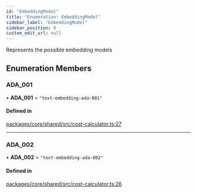 ```yaml
---
id: "EmbeddingModel"
title: "Enumeration: EmbeddingModel"
sidebar_label: "EmbeddingModel"
sidebar_position: 0
custom_edit_url: null
---
```


Represents the possible embedding models

## Enumeration Members

### ADA\_001

• **ADA\_001** = ``"text-embedding-ada-001"``

#### Defined in

[packages/core/shared/src/cost-calculator.ts:27](https://github.com/Oneirocom/Magick/blob/0b84928f/packages/core/shared/src/cost-calculator.ts#L27)

___

### ADA\_002

• **ADA\_002** = ``"text-embedding-ada-002"``

#### Defined in

[packages/core/shared/src/cost-calculator.ts:26](https://github.com/Oneirocom/Magick/blob/0b84928f/packages/core/shared/src/cost-calculator.ts#L26)
